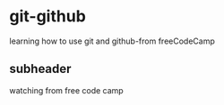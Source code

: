 # git-github
learning how to use git and github-from freeCodeCamp
## subheader
watching from free code camp